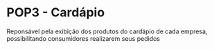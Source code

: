# POP3 - Cardápio

Reponsável pela exibição dos produtos do cardápio de cada empresa, possibilitando consumidores realizarem seus pedidos
